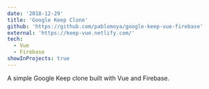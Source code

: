 ```yaml
---
date: '2018-12-29'
title: 'Google Keep Clone'
github: 'https://github.com/pablomoya/google-keep-vue-firebase'
external: 'https://keep-vue.netlify.com/'
tech:
  - Vue
  - Firebase
showInProjects: true
---
```


A simple Google Keep clone built with Vue and Firebase.
